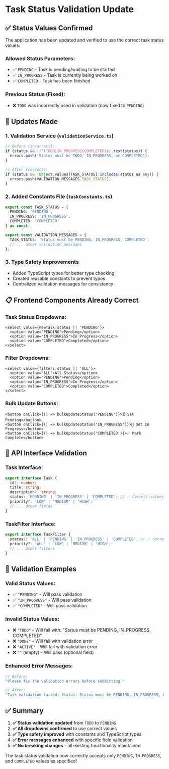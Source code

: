 # Task Status Validation Update

## ✅ **Status Values Confirmed**

The application has been updated and verified to use the correct task status values:

### **Allowed Status Parameters:**
- ✅ `PENDING` - Task is pending/waiting to be started
- ✅ `IN_PROGRESS` - Task is currently being worked on
- ✅ `COMPLETED` - Task has been finished

### **Previous Status (Fixed):**
- ❌ `TODO` was incorrectly used in validation (now fixed to `PENDING`)

## 🔧 **Updates Made**

### **1. Validation Service (`validationService.ts`)**
```typescript
// Before (incorrect):
if (status && !/^(TODO|IN_PROGRESS|COMPLETED)$/.test(status)) {
  errors.push('Status must be TODO, IN_PROGRESS, or COMPLETED');
}

// After (correct):
if (status && !Object.values(TASK_STATUS).includes(status as any)) {
  errors.push(VALIDATION_MESSAGES.TASK_STATUS);
}
```

### **2. Added Constants File (`taskConstants.ts`)**
```typescript
export const TASK_STATUS = {
  PENDING: 'PENDING',
  IN_PROGRESS: 'IN_PROGRESS',
  COMPLETED: 'COMPLETED'
} as const;

export const VALIDATION_MESSAGES = {
  TASK_STATUS: 'Status must be PENDING, IN_PROGRESS, COMPLETED',
  // ... other validation messages
};
```

### **3. Type Safety Improvements**
- Added TypeScript types for better type checking
- Created reusable constants to prevent typos
- Centralized validation messages for consistency

## 📋 **Frontend Components Already Correct**

### **Task Status Dropdowns:**
```tsx
<select value={newTask.status || 'PENDING'}>
  <option value="PENDING">Pending</option>
  <option value="IN_PROGRESS">In Progress</option>
  <option value="COMPLETED">Completed</option>
</select>
```

### **Filter Dropdowns:**
```tsx
<select value={filters.status || 'ALL'}>
  <option value="ALL">All Status</option>
  <option value="PENDING">Pending</option>
  <option value="IN_PROGRESS">In Progress</option>
  <option value="COMPLETED">Completed</option>
</select>
```

### **Bulk Update Buttons:**
```tsx
<button onClick={() => bulkUpdateStatus('PENDING')}>⏳ Set Pending</button>
<button onClick={() => bulkUpdateStatus('IN_PROGRESS')}>🔄 Set In Progress</button>
<button onClick={() => bulkUpdateStatus('COMPLETED')}>✅ Mark Complete</button>
```

## 🎯 **API Interface Validation**

### **Task Interface:**
```typescript
export interface Task {
  id?: number;
  title: string;
  description?: string;
  status: 'PENDING' | 'IN_PROGRESS' | 'COMPLETED'; // ✅ Correct values
  priority?: 'LOW' | 'MEDIUM' | 'HIGH';
  // ... other fields
}
```

### **TaskFilter Interface:**
```typescript
export interface TaskFilter {
  status?: 'ALL' | 'PENDING' | 'IN_PROGRESS' | 'COMPLETED'; // ✅ Correct values
  priority?: 'ALL' | 'LOW' | 'MEDIUM' | 'HIGH';
  // ... other filters
}
```

## 🚀 **Validation Examples**

### **Valid Status Values:**
- ✅ `"PENDING"` - Will pass validation
- ✅ `"IN_PROGRESS"` - Will pass validation  
- ✅ `"COMPLETED"` - Will pass validation

### **Invalid Status Values:**
- ❌ `"TODO"` - Will fail with: "Status must be PENDING, IN_PROGRESS, COMPLETED"
- ❌ `"DONE"` - Will fail with validation error
- ❌ `"ACTIVE"` - Will fail with validation error
- ❌ `""` (empty) - Will pass (optional field)

### **Enhanced Error Messages:**
```typescript
// Before:
"Please fix the validation errors before submitting."

// After:
"Task validation failed: Status: Status must be PENDING, IN_PROGRESS, COMPLETED"
```

## ✅ **Summary**

1. **✅ Status validation updated** from `TODO` to `PENDING`
2. **✅ All dropdowns confirmed** to use correct values
3. **✅ Type safety improved** with constants and TypeScript types
4. **✅ Error messages enhanced** with specific field validation
5. **✅ No breaking changes** - all existing functionality maintained

The task status validation now correctly accepts only `PENDING`, `IN_PROGRESS`, and `COMPLETED` values as specified!
